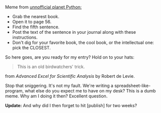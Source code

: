<!--
.. title: p56 from <the nearest book>
.. slug: p56-from-the-nearest-book
.. date: 2008-11-24 14:52:51-06:00
.. tags: geek,software,python
.. link: 
.. description: 
.. type: text
-->


Meme from [unnofficial planet Python:](http://www.planetpython.org/)

-   Grab the nearest book.
-   Open it to page 56.
-   Find the fifth sentence.
-   Post the text of the sentence in your journal along with these
    instructions.
-   Don't dig for your favorite book, the cool book, or the intellectual
    one: pick the CLOSEST.

So here goes, are you ready for my entry? Hold on to your hats:

> This is an old birdwatchers' trick.

from *Advanced Excel for Scientific Analysis* by Robert de Levie.

Stop that sniggering. It's not my fault. We're writing a
spreadsheet-like-program, what else do you expect me to have on my desk?
This is a dumb meme. Why am I doing it then? Excellent question.

**Update:** And why did I then forget to hit \[publish\] for two weeks?
